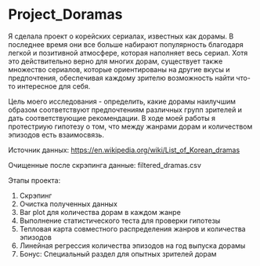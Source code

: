 # Project_Doramas
Я сделала проект о корейских сериалах, известных как дорамы. В последнее время они все больше набирают популярность благодаря легкой и позитивной атмосфере, которая наполняет весь сериал. Хотя это действительно верно для многих дорам, существует также множество сериалов, которые ориентированы на другие вкусы и предпочтения, обеспечивая каждому зрителю возможность найти что-то интересное для себя.

Цель моего исследования - определить, какие дорамы наилучшим образом соответствуют предпочтениям различных групп зрителей и дать соответствующие рекомендации. В ходе моей работы я протестриую гипотезу о том, что между жанрами дорам и количеством эпизодов есть взаимосвязь.

Источник данных: https://en.wikipedia.org/wiki/List_of_Korean_dramas

Очищенные после скрэпинга данные: filtered_dramas.csv

Этапы проекта:
1. Скрэпинг
2. Очистка полученных данных
3. Bar plot для количества дорам в каждом жанре
4. Выполнение статистического теста для проверки гипотезы
5. Тепловая карта совместного распределения жанров и количества эпизодов
6. Линейная регрессия количества эпизодов на год выпуска дорамы
7. Бонус: Специальный раздел для опытных зрителей дорам



